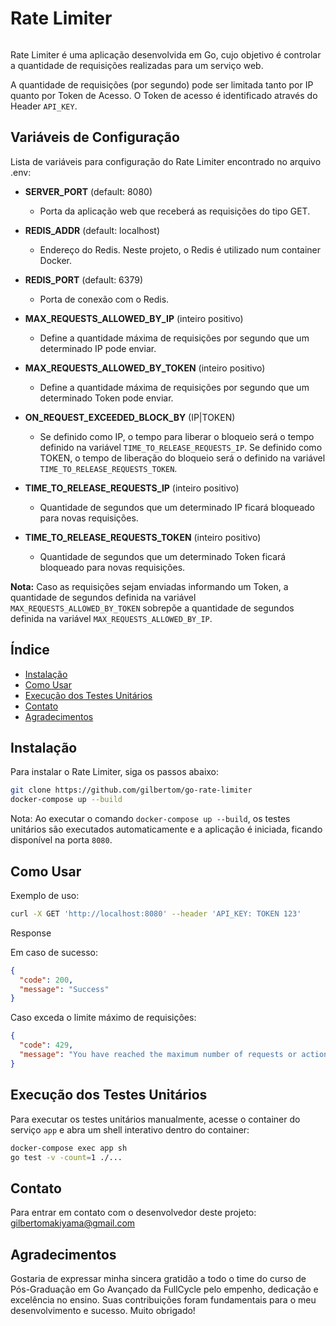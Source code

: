 # Rate Limiter

<p align="center">
  <img src="https://blog.golang.org/gopher/gopher.png" alt="">
</p>


Rate Limiter é uma aplicação desenvolvida em Go, cujo objetivo é controlar a quantidade de requisições realizadas para um serviço web.

A quantidade de requisições (por segundo) pode ser limitada tanto por IP quanto por Token de Acesso. O Token de acesso é identificado através do Header `API_KEY`.

## Variáveis de Configuração

Lista de variáveis para configuração do Rate Limiter encontrado no arquivo .env:

- **SERVER_PORT** (default: 8080)
  - Porta da aplicação web que receberá as requisições do tipo GET.
  
- **REDIS_ADDR** (default: localhost)
  - Endereço do Redis. Neste projeto, o Redis é utilizado num container Docker.
  
- **REDIS_PORT** (default: 6379)
  - Porta de conexão com o Redis.
  
- **MAX_REQUESTS_ALLOWED_BY_IP** (inteiro positivo)
  - Define a quantidade máxima de requisições por segundo que um determinado IP pode enviar.
  
- **MAX_REQUESTS_ALLOWED_BY_TOKEN** (inteiro positivo)
  - Define a quantidade máxima de requisições por segundo que um determinado Token pode enviar.
  
- **ON_REQUEST_EXCEEDED_BLOCK_BY** (IP|TOKEN)
  - Se definido como IP, o tempo para liberar o bloqueio será o tempo definido na variável `TIME_TO_RELEASE_REQUESTS_IP`. Se definido como TOKEN, o tempo de liberação do bloqueio será o definido na variável `TIME_TO_RELEASE_REQUESTS_TOKEN`.
  
- **TIME_TO_RELEASE_REQUESTS_IP** (inteiro positivo)
  - Quantidade de segundos que um determinado IP ficará bloqueado para novas requisições.
  
- **TIME_TO_RELEASE_REQUESTS_TOKEN** (inteiro positivo)
  - Quantidade de segundos que um determinado Token ficará bloqueado para novas requisições.
  
**Nota:** Caso as requisições sejam enviadas informando um Token, a quantidade de segundos definida na variável `MAX_REQUESTS_ALLOWED_BY_TOKEN` sobrepõe a quantidade de segundos definida na variável `MAX_REQUESTS_ALLOWED_BY_IP`.

## Índice

- [Instalação](#instalação)
- [Como Usar](#como-usar)
- [Execução dos Testes Unitários](#execução-dos-testes-unitários)
- [Contato](#contato)
- [Agradecimentos](#agradecimentos)

## Instalação

Para instalar o Rate Limiter, siga os passos abaixo:

```sh
git clone https://github.com/gilbertom/go-rate-limiter
docker-compose up --build
```

Nota: Ao executar o comando `docker-compose up --build`, os testes unitários são executados automaticamente e a aplicação é iniciada, ficando disponível na porta `8080`.


## Como Usar

Exemplo de uso:
```sh
curl -X GET 'http://localhost:8080' --header 'API_KEY: TOKEN 123'
```
Response

  Em caso de sucesso:
  ```json
  {
    "code": 200,
    "message": "Success"
  }
  ```

  Caso exceda o limite máximo de requisições:

  ```json
  {
    "code": 429,
    "message": "You have reached the maximum number of requests or actions allowed within a certain time frame"
  }
  ```

## Execução dos Testes Unitários
Para executar os testes unitários manualmente, acesse o container do serviço `app` e abra um shell interativo dentro do container:

```sh
docker-compose exec app sh
go test -v -count=1 ./...
```

## Contato
Para entrar em contato com o desenvolvedor deste projeto:
[gilbertomakiyama@gmail.com](mailto:gilbertomakiyama@gmail.com)

## Agradecimentos
Gostaria de expressar minha sincera gratidão a todo o time do curso de Pós-Graduação em Go Avançado da FullCycle pelo empenho, dedicação e excelência no ensino. Suas contribuições foram fundamentais para o meu desenvolvimento e sucesso. Muito obrigado!